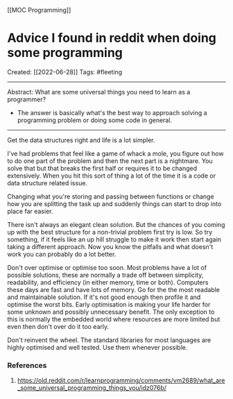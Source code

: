 [[MOC Programming]]

# Advice I found in reddit when doing some programming
Created:  [[2022-06-28]]
Tags: #fleeting 

---
Abstract:
What are some universal things you need to learn as a programmer?
- The answer is basically what's the best way to approach solving a programming problem or doing some code in general.
---
Get the data structures right and life is a lot simpler.

I've had problems that feel like a game of whack a mole, you figure out how to do one part of the problem and then the next part is a nightmare. You solve that but that breaks the first half or requires it to be changed extensively. When you hit this sort of thing a lot of the time it is a code or data structure related issue.

Changing what you're storing and passing between functions or change how you are splitting the task up and suddenly things can start to drop into place far easier.

There isn't always an elegant clean solution. But the chances of you coming up with the best structure for a non-trivial problem first try is low. So try something, if it feels like an up hill struggle to make it work then start again taking a different approach. Now you know the pitfalls and what doesn't work you can probably do a lot better.

Don't over optimise or optimise too soon. Most problems have a lot of possible solutions, these are normally a trade off between simplicity, readability, and efficiency (in either memory, time or both). Computers these days are fast and have lots of memory. Go for the the most readable and maintainable solution. If it's not good enough then profile it and optimise the worst bits. Early optimisation is making your life harder for some unknown and possibly unnecessary benefit. The only exception to this is normally the embedded world where resources are more limited but even then don't over do it too early.

Don't reinvent the wheel. The standard libraries for most languages are highly optimised and well tested. Use them whenever possible.












### References
1. https://old.reddit.com/r/learnprogramming/comments/vm2689/what_are_some_universal_programming_things_you/idz076b/